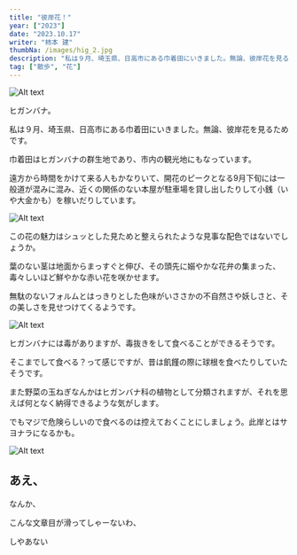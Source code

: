 ```yaml
---
title: "彼岸花！"
year: ["2023"]
date: "2023.10.17"
writer: "柿本 建"
thumbNa: /images/hig_2.jpg
description: "私は９月、埼玉県、日高市にある巾着田にいきました。無論、彼岸花を見るためです。"
tag: ["散歩", "花"]
---
```






<!--




For twitter:card of type summary, the title, ratings and image will be fetched from the appropriate App Store.

twitter:image

https://ne-fa.vercel.app/images/na.png

twitter:card

summary

twitter:title

Not Provided

A title for Twitter link previews with 70 characters max. og:title is used as a fallback.


<meta property="twitter:title" content="Twitter link preview title">
twitter:description

Not Provided

A description for Twitter link previews with 200 characters max. og:description is used as a fallback.


<meta property="twitter:description" content="Twitter link preview description">
title

Not Provided

A title for the browser.


<title>Browser title</title>
description

Not Provided

A one to two sentence description for search engines.


<meta property="description" content="Search engine description" />
og:image

https://ne-fa.vercel.app//images/IMG_9676.jpg

og:site_name

Not Provided

A site name for link previews.


<meta property="og:site_name" content="Link preview site name">
og:title

稿

og:description

不足。

og:url

https://ne-fa.vercel.app/posts/026_ww


-->




![Alt text](/images/hig_1.jpg)

ヒガンバナ。


私は９月、埼玉県、日高市にある巾着田にいきました。無論、彼岸花を見るためです。

巾着田はヒガンバナの群生地であり、市内の観光地にもなっています。

遠方から時間をかけて来る人もかなりいて、開花のピークとなる9月下旬には一般道が混みに混み、近くの関係のない本屋が駐車場を貸し出したりして小銭（いや大金かも）を稼いだりしています。


![Alt text](/images/hig_2.jpg)


この花の魅力はシュッとした見ためと整えられたような見事な配色ではないでしょうか。

葉のない茎は地面からまっすぐと伸び、その頭先に嫋やかな花弁の集まった、毒々しいほど鮮やかな赤い花を咲かせます。

無駄のないフォルムとはっきりとした色味がいささかの不自然さや妖しさと、その美しさを見せつけてくるようです。


![Alt text](/images/hig_3.jpg)


ヒガンバナには毒がありますが、毒抜きをして食べることができるそうです。

そこまでして食べる？って感じですが、昔は飢饉の際に球根を食べたりしていたそうです。

また野菜の玉ねぎなんかはヒガンバナ科の植物として分類されますが、それを思えば何となく納得できるような気がします。

でもマジで危険らしいので食べるのは控えておくことにしましょう。此岸とはサヨナラになるかも。

![Alt text](/images/hig_4.jpg)

## あえ、

なんか、

こんな文章目が滑ってしゃーないわ、

しやあない

<!--
<style>
.tate {
  writing-mode: vertical-rl;
  margin: 0 auto;
  padding: 0.7em;
  border: 1px solid #ddd;
  box-shadow: 5px 4px 15px -5px #777777;
  border-radius: 15px;
}
.tate span {
  writing-mode: horizontal-tb;
}
.pd2 {font-size:1.2em;}

</style>
-->